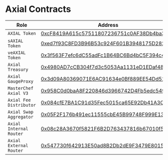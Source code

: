 # Axial Contracts

| Role                    | Address                                                                                                               |
| ----------------------- | --------------------------------------------------------------------------------------------------------------------- |
| `AXIAL Token`           | [0xcF8419A615c57511807236751c0AF38Db4ba3351](https://snowtrace.io/address/0xcF8419A615c57511807236751c0AF38Db4ba3351) |
| `sAXIAL Token`          | [0xed7f93C8FD3B96B53c924F601B3948175D2820D8](https://snowtrace.io/address/0xed7f93C8FD3B96B53c924F601B3948175D2820D8) |
| `veAXIAL Token`         | [0x3f563F7efc6dC55adFc1B64BC6Bd4bC5F394c4b2](https://snowtrace.io/address/0x3f563f7efc6dc55adfc1b64bc6bd4bc5f394c4b2) |
| `Axial Treasury`        | [0x4980AD7cCB304f7d3c5053Aa1131eD1EDaf48809](https://snowtrace.io/address/0x4980AD7cCB304f7d3c5053Aa1131eD1EDaf48809) |
| `Axial GaugeProxy`      | [0x3d09A80369071E6AC91634e0Bf889EE54Dd510C6](https://snowtrace.io/address/0x3d09A80369071E6AC91634e0Bf889EE54Dd510C6) |
| `MasterChef Axial V3`   | [0x958C0d0baA8F220846d3966742D4Fb5edc5493D3](https://snowtrace.io/address/0x958C0d0baA8F220846d3966742D4Fb5edc5493D3) |
| `Axial Fee Distributor` | [0x084cfE7BA1C91d35Fec5015ca65E92Db41A3C9f7](https://snowtrace.io/address/0x084cfE7BA1C91d35Fec5015ca65E92Db41A3C9f7) |
| `Axial Swap Aggregator` | [0x05F2F176b491ec11555cbE45B99748F999E13933](https://snowtrace.io/address/0x05F2F176b491ec11555cbE45B99748F999E13933) |
| `Axial Internal Router` | [0x08c28A3670f5821F6B2D763437816b67010f53D4](https://snowtrace.io/address/0x08c28A3670f5821F6B2D763437816b67010f53D4) |
| `Axial External Router` | [0x547730f642913E50ad8B2Db2dE9F3479E8015BC1](https://snowtrace.io/address/0x547730f642913E50ad8B2Db2dE9F3479E8015BC1) |
